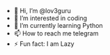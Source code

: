 - 👋 Hi, I’m @lov3guru
- 👀 I’m interested in coding
- 🌱 I’m currently learning Python
- 📫 How to reach me telegram
- ⚡ Fun fact: I am Lazy

<!---
lov3guru/lov3guru is a ✨ special ✨ repository because its `README.md` (this file) appears on your GitHub profile.
You can click the Preview link to take a look at your changes.
--->
